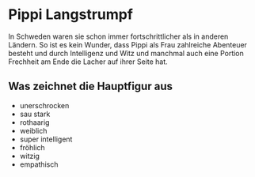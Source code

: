# Pippi Langstrumpf
In Schweden waren sie schon immer fortschrittlicher als in anderen Ländern. So ist es kein Wunder, dass Pippi als Frau zahlreiche Abenteuer besteht und durch Intelligenz und Witz und manchmal auch eine Portion Frechheit am Ende die Lacher auf ihrer Seite hat.
## Was zeichnet die Hauptfigur aus
* unerschrocken
* sau stark
* rothaarig
* weiblich
* super intelligent
* fröhlich
* witzig
* empathisch